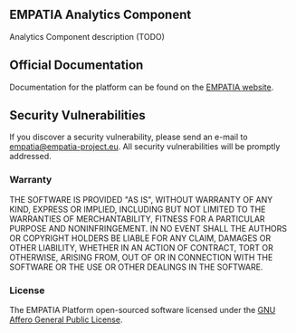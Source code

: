 ## EMPATIA Analytics Component 

Analytics Component description (TODO)

## Official Documentation

Documentation for the platform can be found on the [EMPATIA website](http://empatia-project.eu).

## Security Vulnerabilities

If you discover a security vulnerability, please send an e-mail to empatia@empatia-project.eu. All security vulnerabilities will be promptly addressed.

### Warranty

THE SOFTWARE IS PROVIDED "AS IS", WITHOUT WARRANTY OF ANY KIND, EXPRESS OR
IMPLIED, INCLUDING BUT NOT LIMITED TO THE WARRANTIES OF MERCHANTABILITY,
FITNESS FOR A PARTICULAR PURPOSE AND NONINFRINGEMENT. IN NO EVENT SHALL THE
AUTHORS OR COPYRIGHT HOLDERS BE LIABLE FOR ANY CLAIM, DAMAGES OR OTHER
LIABILITY, WHETHER IN AN ACTION OF CONTRACT, TORT OR OTHERWISE, ARISING FROM,
OUT OF OR IN CONNECTION WITH THE SOFTWARE OR THE USE OR OTHER DEALINGS IN
THE SOFTWARE. 

### License

The EMPATIA Platform open-sourced software licensed under the [GNU Affero General Public License](https://www.gnu.org/licenses/agpl.html).